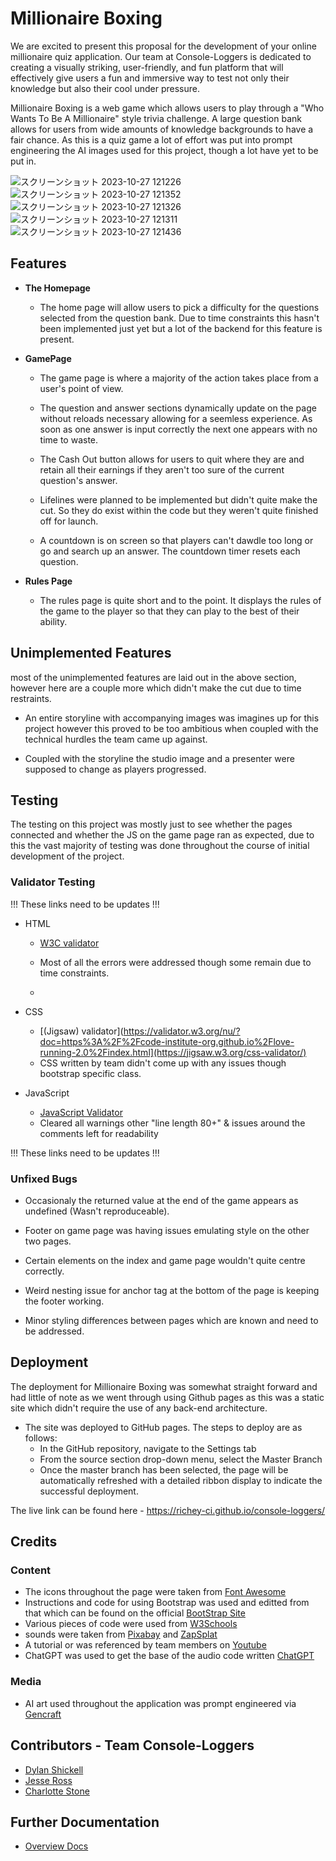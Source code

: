 
# Millionaire Boxing
We are excited to present this proposal for the development of your online millionaire quiz application. Our team at Console-Loggers is dedicated to creating a visually striking, user-friendly, and fun platform that will effectively give users a fun and immersive way to test not only their knowledge but also their cool under pressure. 
 
Millionaire Boxing is a web game which allows users to play through a "Who Wants To Be A Millionaire" style trivia challenge. A large question bank allows for users from wide amounts of knowledge backgrounds to have a fair chance. As this is a quiz game a lot of effort was put into prompt engineering the AI images used for this project, though a lot have yet to be put in.


![スクリーンショット 2023-10-27 121226](https://github.com/richey-ci/console-loggers/assets/144109245/e399628a-2734-406f-b56d-408426ec8971)
![スクリーンショット 2023-10-27 121352](https://github.com/richey-ci/console-loggers/assets/144109245/24c7f24f-d7e3-40f1-8f3a-a4a90bf0c23f)
![スクリーンショット 2023-10-27 121326](https://github.com/richey-ci/console-loggers/assets/144109245/fa536a41-b413-48be-bd95-554854813b40)
![スクリーンショット 2023-10-27 121311](https://github.com/richey-ci/console-loggers/assets/144109245/69840b46-6b9e-4ec3-8b4b-64a6db5edbad)
![スクリーンショット 2023-10-27 121436](https://github.com/richey-ci/console-loggers/assets/144109245/4555b128-dc83-44c1-be02-ec21a3e7f0ef)


## Features

- __The Homepage__

    - The home page will allow users to pick a difficulty for the questions selected from the question bank. Due to time constraints this hasn't been implemented just yet but a lot of the backend for this feature is present.

- __GamePage__

    - The game page is where a majority of the action takes place from a user's point of view.

    - The question and answer sections dynamically update on the page without reloads necessary allowing for a seemless experience. As soon as one answer is input correctly the next one appears with no time to waste.

    - The Cash Out button allows for users to quit where they are and retain all their earnings if they aren't too sure of the current question's answer.

    - Lifelines were planned to be implemented but didn't quite make the cut. So they do exist within the code but they weren't quite finished off for launch.

    - A countdown is on screen so that players can't dawdle too long or go and search up an answer. The countdown timer resets each question.

- __Rules Page__

    - The rules page is quite short and to the point. It displays the rules of the game to the player so that they can play to the best of their ability.

## Unimplemented Features

most of the unimplemented features are laid out in the above section, however here are a couple more which didn't make the cut due to time restraints.

- An entire storyline with accompanying images was imagines up for this project however this proved to be too ambitious when coupled with the technical hurdles the team came up against.

- Coupled with the storyline the studio image and a presenter were supposed to change as players progressed.


## Testing

The testing on this project was mostly just to see whether the pages connected and whether the JS on the game page ran as expected, due to this the vast majority of testing was done throughout the course of initial development of the project.

### Validator Testing

!!! These links need to be updates !!!

- HTML
    - [W3C validator](https://validator.w3.org/nu/?doc=https%3A%2F%2Fcode-institute-org.github.io%2Flove-running-2.0%2Findex.html)
    - Most of all the errors were addressed though some remain due to time constraints.
 
    - 
- CSS
    - [(Jigsaw) validator](https://validator.w3.org/nu/?doc=https%3A%2F%2Fcode-institute-org.github.io%2Flove-running-2.0%2Findex.html](https://jigsaw.w3.org/css-validator/)
    - CSS written by team didn't come up with any issues though bootstrap specific class.

- JavaScript
    - [JavaScript Validator](https://www.jslint.com)
    - Cleared all warnings other "line length 80+" & issues around the comments left for readability

!!! These links need to be updates !!!

### Unfixed Bugs

- Occasionaly the returned value at the end of the game appears as undefined (Wasn't reproduceable).

- Footer on game page was having issues emulating style on the other two pages.

- Certain elements on the index and game page wouldn't quite centre correctly.

- Weird nesting issue for anchor tag at the bottom of the page is keeping the footer working.

- Minor styling differences between pages which are known and need to be addressed.

## Deployment

The deployment for Millionaire Boxing was somewhat straight forward and had little of note as we went through using Github pages as this was a static site which didn't require the use of any back-end architecture.

- The site was deployed to GitHub pages. The steps to deploy are as follows: 
  - In the GitHub repository, navigate to the Settings tab 
  - From the source section drop-down menu, select the Master Branch
  - Once the master branch has been selected, the page will be automatically refreshed with a detailed ribbon display to indicate the successful deployment. 

The live link can be found here - https://richey-ci.github.io/console-loggers/

## Credits


### Content
- The icons throughout the page were taken from [Font Awesome](https://fontawesome.com)
- Instructions and code for using Bootstrap was used and editted from that which can be found on the official [BootStrap Site](https://getbootstrap.com)
- Various pieces of code were used from [W3Schools](https://www.w3schools.com)
- sounds were taken from [Pixabay](https://pixabay.com) and [ZapSplat](https://www.zapsplat.com)
- A tutorial or was referenced by team members on [Youtube](https://www.youtube.com)
- ChatGPT was used to get the base of the audio code written [ChatGPT](https://chat.openai.com)

### Media

- AI art used throughout the application was prompt engineered via [Gencraft](https://richey-ci.github.io/console-loggers/)

## Contributors - Team Console-Loggers

- [Dylan Shickell](https://github.com/Sepctrum)
- [Jesse Ross](https://github.com/JesseRoss001)
- [Charlotte Stone](https://github.com/Terafora)

## Further Documentation

- [Overview Docs]([https://www.jslint.com](https://docs.google.com/document/d/1UAOYXEZj1opXiwY1ws15FwaMVZG-CaRYDki_wZPmwG4/edit)https://docs.google.com/document/d/1UAOYXEZj1opXiwY1ws15FwaMVZG-CaRYDki_wZPmwG4/edit)
